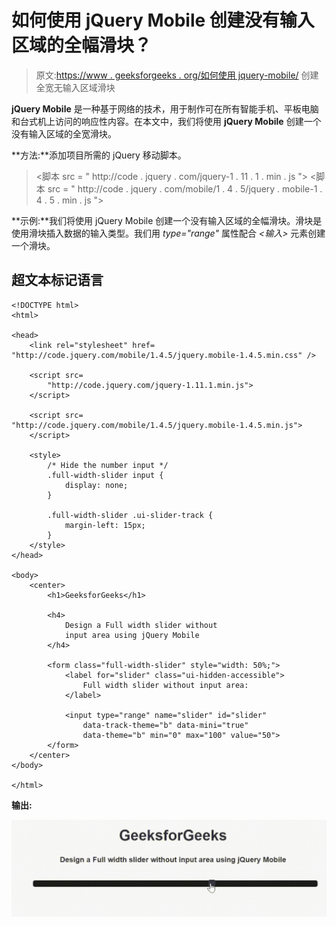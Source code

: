 # 如何使用 jQuery Mobile 创建没有输入区域的全幅滑块？

> 原文:[https://www . geeksforgeeks . org/如何使用 jquery-mobile/](https://www.geeksforgeeks.org/how-to-create-a-full-width-slider-without-input-area-using-jquery-mobile/) 创建全宽无输入区域滑块

**jQuery Mobile** 是一种基于网络的技术，用于制作可在所有智能手机、平板电脑和台式机上访问的响应性内容。在本文中，我们将使用 **jQuery Mobile** 创建一个没有输入区域的全宽滑块。

**方法:**添加项目所需的 jQuery 移动脚本。

> <link rel="”stylesheet”" href="”http://code.jquery.com/mobile/1.4.5/jquery.mobile-1.4.5.min.css”">
> <脚本 src = " http://code . jquery . com/jquery-1 . 11 . 1 . min . js "></脚本>
> <脚本 src = " http://code . jquery . com/mobile/1 . 4 . 5/jquery . mobile-1 . 4 . 5 . min . js "></脚本>

**示例:**我们将使用 jQuery Mobile 创建一个没有输入区域的全幅滑块。滑块是使用滑块插入数据的输入类型。我们用 *type="range"* 属性配合 *<输入>* 元素创建一个滑块。

## 超文本标记语言

```
<!DOCTYPE html>
<html>

<head>
    <link rel="stylesheet" href=
"http://code.jquery.com/mobile/1.4.5/jquery.mobile-1.4.5.min.css" />

    <script src=
        "http://code.jquery.com/jquery-1.11.1.min.js">
    </script>

    <script src=
"http://code.jquery.com/mobile/1.4.5/jquery.mobile-1.4.5.min.js">
    </script>

    <style>
        /* Hide the number input */
        .full-width-slider input {
            display: none;
        }

        .full-width-slider .ui-slider-track {
            margin-left: 15px;
        }
    </style>
</head>

<body>
    <center>
        <h1>GeeksforGeeks</h1>

        <h4>
            Design a Full width slider without
            input area using jQuery Mobile
        </h4>

        <form class="full-width-slider" style="width: 50%;">
            <label for="slider" class="ui-hidden-accessible">
                Full width slider without input area:
            </label>

            <input type="range" name="slider" id="slider"
                data-track-theme="b" data-mini="true" 
                data-theme="b" min="0" max="100" value="50">
        </form>
    </center>
</body>

</html>
```

**输出:**

![](img/dded5501aa42027bfac1e7558e6ea03b.png)